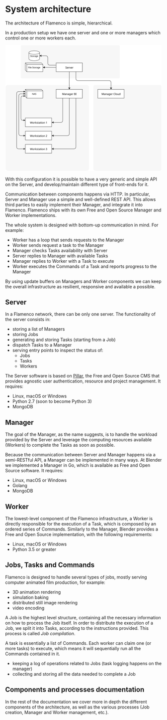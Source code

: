 # System architecture

The architecture of Flamenco is simple, hierarchical.

In a production setup we have one server and one or more managers which control one or 
more workers each.

![Architecture diagram](img/architecture_diagram.svg)

With this configuration it is possible to have a very generic and simple API on the Server, and 
develop/maintain different type of front-ends for it.

Communication between components happens via HTTP. In particular, Server and Manager use a simple 
and well-defined REST API. This allows third parties to easily implement their Manager, and 
integrate it into Flamenco. Flamenco ships with its own Free and Open Source Manager and Worker
implementations.

The whole system is designed with bottom-up communication in mind. For example:

- Worker has a loop that sends requests to the Manager
- Worker sends request a task to the Manager
- Manager checks Tasks availability with Server
- Server replies to Manager with available Tasks
- Manager replies to Worker with a Task to execute
- Worker executes the Commands of a Task and reports progress to the Manager

By using update buffers on Managers and Worker components we can keep the overall 
infrastructure as resilient, responsive and available a possible.

## Server

In a Flamenco network, there can be only one server. The functionality of the server consists in:

- storing a list of Managers
- storing Jobs
- generating and storing Tasks (starting from a Job)
- dispatch Tasks to a Manager
- serving entry points to inspect the status of:
    + Jobs
    + Tasks
    + Workers

The Server software is based on [Pillar](https://pillarframework.org/), the Free and Open Source
CMS that provides agnostic user authentication, resource and project management. It requires:

- Linux, macOS or Windows
- Python 2.7 (soon to become Python 3)
- MongoDB

## Manager

The goal of the Manager, as the name suggests, is to handle the workload provided by the Server
and leverage the computing resources available (Workers) to complete the Tasks as soon as possible.

Because the communication between Server and Manager happens via a semi-RESTful API, a Manager
can be implemented in many ways. At Blender we implemented a Manager in Go, which is available
as Free and Open Source software. It requires:

- Linux, macOS or Windows
- Golang
- MongoDB

## Worker

The lowest-level component of the Flamenco infrastructure, a Worker is directly responsible for
the execution of a Task, which is composed by an ordered series of Commands. Similarly to the
Manager, Blender provides a Free and Open Source implementation, with the following requirements:

- Linux, macOS or Windows
- Python 3.5 or greater

## Jobs, Tasks and Commands

Flamenco is designed to handle several types of jobs, mostly serving computer animated film 
production, for example:

- 3D animation rendering
- simulation baking
- distributed still image rendering
- video encoding

A Job is the highest level structure, containing all the necessary information on how to process 
the Job itself.
In order to distribute the execution of a Job, we split it into Tasks, according to the instructions 
provided. This process is called *Job compilation*.

A task is essentially a list of Commands. Each worker can claim one (or more tasks) to execute,
which means it will sequentially run all the Commands contained in it. 

- keeping a log of operations related to Jobs (task logging happens on the manager)
- collecting and storing all the data needed to complete a Job

## Components and processes documentation

In the rest of the documentation we cover more in depth the different components of the
architecture, as well as the various processes (Job creation, Manager and Worker management, etc.).
